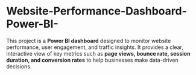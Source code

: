# Website-Performance-Dashboard-Power-BI-
This project is a **Power BI dashboard** designed to monitor website performance, user engagement, and traffic insights. It provides a clear, interactive view of key metrics such as **page views, bounce rate, session duration, and conversion rates** to help businesses make data-driven decisions.
